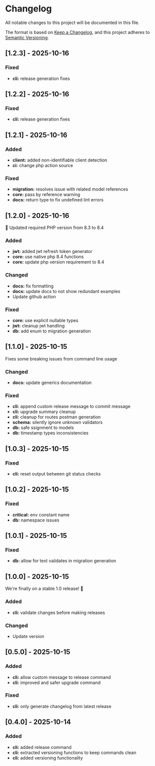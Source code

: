 # Changelog

All notable changes to this project will be documented in this file.

The format is based on [Keep a Changelog](https://keepachangelog.com/en/1.1.0/),
and this project adheres to [Semantic Versioning](https://semver.org/spec/v2.0.0.html).

## [1.2.3] - 2025-10-16

### Fixed
- **cli:** release generation fixes


## [1.2.2] - 2025-10-16

### Fixed
- **cli:** release generation fixes


## [1.2.1] - 2025-10-16

### Added
- **client:** added non-identifiable client detection
- **ci:** change php action source

### Fixed
- **migration:** resolves issue with related model references
- **core:** pass by reference warning
- **docs:** return type to fix undefined lint errors


## [1.2.0] - 2025-10-16

🐘 Updated required PHP version from 8.3 to 8.4

### Added
- **jwt:** added jwt refresh token generator
- **core:** use native php 8.4 functions
- **core:** update php version requirement to 8.4

### Changed
- **docs:** fix formatting
- **docs:** update docs to not show redundant examples
- Update github action

### Fixed
- **core:** use explicit nullable types
- **jwt:** cleanup jwt handling
- **db:** add enum to migration generation


## [1.1.0] - 2025-10-15

Fixes some breaking issues from command line usage

### Changed
- **docs:** update generics documentation

### Fixed
- **cli:** append custom release message to commit message
- **cli:** upgrade summary cleanup
- **cli:** cleanup for routes postman generation
- **schema:** silently ignore unknown validators
- **db:** safe ssignment to models
- **db:** timestamp types inconsistencies


## [1.0.3] - 2025-10-15

### Fixed
- **cli:** reset output between git status checks


## [1.0.2] - 2025-10-15

### Fixed
- **critical:** env constant name
- **db:** namespace issues


## [1.0.1] - 2025-10-15

### Fixed
- **db:** allow for text validates in migration generation


## [1.0.0] - 2025-10-15

We're finally on a stable 1.0 release! 🥳

### Added
- **cli:** validate changes before making releases

### Changed
- Update version


## [0.5.0] - 2025-10-15

### Added
- **cli:** allow custom message to release command
- **cli:** improved and safer upgrade command

### Fixed
- **cli:** only generate changelog from latest release


## [0.4.0] - 2025-10-14

### Added
- **cli:** added release command
- **cli:** extracted versioning functions to keep commands clean
- **cli:** added versioning functionality

